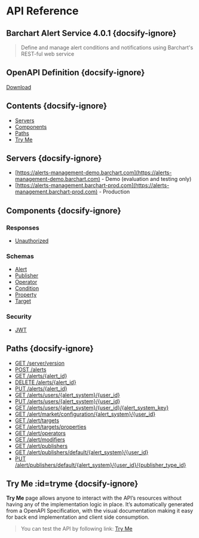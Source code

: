 # API Reference

## Barchart Alert Service 4.0.1 {docsify-ignore}
    
> Define and manage alert conditions and notifications using Barchart&#x27;s REST-ful web service

## OpenAPI Definition {docsify-ignore}

[Download](static/openapi.yaml)

## Contents {docsify-ignore}

* [Servers](#Servers)
* [Components](#Components)
* [Paths](#Paths)
* [Try Me](#tryme)

## Servers {docsify-ignore}

* [https://alerts-management-demo.barchart.com](https://alerts-management-demo.barchart.com)  - Demo (evaluation and testing only)
* [https://alerts-management.barchart-prod.com](https://alerts-management.barchart-prod.com)  - Production

## Components {docsify-ignore}

### Responses 

* [Unauthorized](/content/api/components?id=responsesUnauthorized)

### Schemas 

* [Alert](/content/api/components?id=schemasAlert)
* [Publisher](/content/api/components?id=schemasPublisher)
* [Operator](/content/api/components?id=schemasOperator)
* [Condition](/content/api/components?id=schemasCondition)
* [Property](/content/api/components?id=schemasProperty)
* [Target](/content/api/components?id=schemasTarget)

### Security 

* [JWT](/content/api/components?id=securityJWT)

## Paths {docsify-ignore}

* [GET /server/version](/content/api/paths?id=get-serverversion)
* [POST /alerts](/content/api/paths?id=post-alerts)
* [GET /alerts/{alert_id}](/content/api/paths?id=get-alertsalert_id)
* [DELETE /alerts/{alert_id}](/content/api/paths?id=delete-alertsalert_id)
* [PUT /alerts/{alert_id}](/content/api/paths?id=put-alertsalert_id)
* [GET /alerts/users/{alert_system}/{user_id}](/content/api/paths?id=get-alertsusersalert_systemuser_id)
* [PUT /alerts/users/{alert_system}/{user_id}](/content/api/paths?id=put-alertsusersalert_systemuser_id)
* [GET /alerts/users/{alert_system}/{user_id}/{alert_system_key}](/content/api/paths?id=get-alertsusersalert_systemuser_idalert_system_key)
* [GET /alert/market/configuration/{alert_system}/{user_id}](/content/api/paths?id=get-alertmarketconfigurationalert_systemuser_id)
* [GET /alert/targets](/content/api/paths?id=get-alerttargets)
* [GET /alert/targets/properties](/content/api/paths?id=get-alerttargetsproperties)
* [GET /alert/operators](/content/api/paths?id=get-alertoperators)
* [GET /alert/modifiers](/content/api/paths?id=get-alertmodifiers)
* [GET /alert/publishers](/content/api/paths?id=get-alertpublishers)
* [GET /alert/publishers/default/{alert_system}/{user_id}](/content/api/paths?id=get-alertpublishersdefaultalert_systemuser_id)
* [PUT /alert/publishers/default/{alert_system}/{user_id}/{publisher_type_id}](/content/api/paths?id=put-alertpublishersdefaultalert_systemuser_idpublisher_type_id)

## Try Me :id=tryme {docsify-ignore}

**Try Me** page allows anyone to interact with the API’s resources without having any of the implementation logic in place. It’s automatically generated from a OpenAPI Specification, with the visual documentation making it easy for back end implementation and client side consumption.

> You can test the API by following link: [Try Me](content/api/try)
